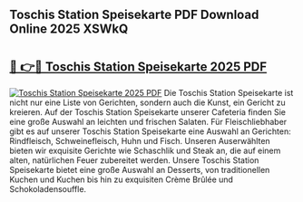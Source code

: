 ## Toschis Station Speisekarte PDF Download Online 2025 XSWkQ

# <h2><a href="http://gcdyew1.nevu.top/?p=Toschis+Station+Speisekarte">🔗 👉🔴 Toschis Station Speisekarte 2025 PDF</a></h2>

[![Toschis Station Speisekarte 2025 PDF](https://i.imgur.com/dBaPXMq.png)](http://gcdyew1.nevu.top/?p=Toschis+Station+Speisekarte)
Die Toschis Station Speisekarte ist nicht nur eine Liste von Gerichten, sondern auch die Kunst, ein Gericht zu kreieren. Auf der Toschis Station Speisekarte unserer Cafeteria finden Sie eine große Auswahl an leichten und frischen Salaten. Für Fleischliebhaber gibt es auf unserer Toschis Station Speisekarte eine Auswahl an Gerichten: Rindfleisch, Schweinefleisch, Huhn und Fisch. Unseren Auserwählten bieten wir exquisite Gerichte wie Schaschlik und Steak an, die auf einem alten, natürlichen Feuer zubereitet werden. Unsere Toschis Station Speisekarte bietet eine große Auswahl an Desserts, von traditionellen Kuchen und Kuchen bis hin zu exquisiten Crème Brûlée und Schokoladensouffle.

